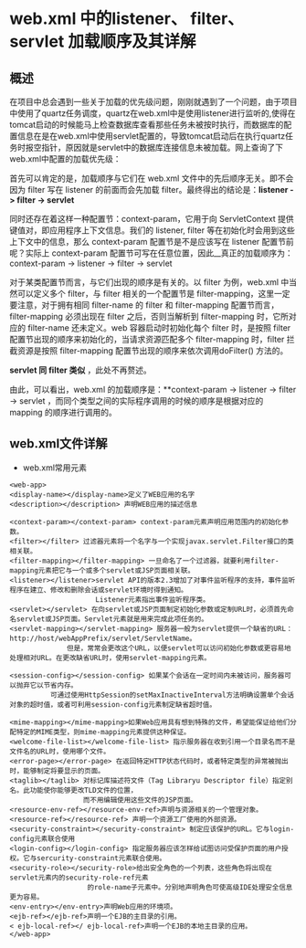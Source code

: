 # web.xml 中的listener、 filter、servlet 加载顺序及其详解

## 概述

在项目中总会遇到一些关于加载的优先级问题，刚刚就遇到了一个问题，由于项目中使用了quartz任务调度，quartz在web.xml中是使用listener进行监听的,使得在tomcat启动的时候能马上检查数据库查看那些任务未被按时执行，而数据库的配置信息在是在web.xml中使用servlet配置的，导致tomcat启动后在执行quartz任务时报空指针，原因就是servlet中的数据库连接信息未被加载。网上查询了下web.xml中配置的加载优先级：

首先可以肯定的是，加载顺序与它们在 web.xml 文件中的先后顺序无关。即不会因为 filter 写在 listener 的前面而会先加载 filter。最终得出的结论是：**listener -&gt; filter -&gt; servlet**

同时还存在着这样一种配置节：context-param，它用于向 ServletContext 提供键值对，即应用程序上下文信息。我们的 listener, filter 等在初始化时会用到这些上下文中的信息，那么 context-param 配置节是不是应该写在 listener 配置节前呢？实际上 context-param 配置节可写在任意位置，因此\_\_真正的加载顺序为：context-param -&gt; listener -&gt; filter -&gt; servlet

对于某类配置节而言，与它们出现的顺序是有关的。以 filter 为例，web.xml 中当然可以定义多个 filter，与 filter 相关的一个配置节是 filter-mapping，这里一定要注意，对于拥有相同 filter-name 的 filter 和 filter-mapping 配置节而言，filter-mapping 必须出现在 filter 之后，否则当解析到 filter-mapping 时，它所对应的 filter-name 还未定义。web 容器启动时初始化每个 filter 时，是按照 filter 配置节出现的顺序来初始化的，当请求资源匹配多个 filter-mapping 时，filter 拦截资源是按照 filter-mapping 配置节出现的顺序来依次调用doFilter\(\) 方法的。

**servlet 同 filter 类似** ，此处不再赘述。

由此，可以看出，web.xml 的加载顺序是：\*\*context-param -&gt; listener -&gt; filter -&gt; servlet ，而同个类型之间的实际程序调用的时候的顺序是根据对应的 mapping 的顺序进行调用的。

## **web.xml文件详解**

* web.xml常用元素    

```
<web-app>    
<display-name></display-name>定义了WEB应用的名字    
<description></description> 声明WEB应用的描述信息    

<context-param></context-param> context-param元素声明应用范围内的初始化参数。    
<filter></filter> 过滤器元素将一个名字与一个实现javax.servlet.Filter接口的类相关联。    
<filter-mapping></filter-mapping> 一旦命名了一个过滤器，就要利用filter-mapping元素把它与一个或多个servlet或JSP页面相关联。    
<listener></listener>servlet API的版本2.3增加了对事件监听程序的支持，事件监听程序在建立、修改和删除会话或servlet环境时得到通知。    
                     Listener元素指出事件监听程序类。    
<servlet></servlet> 在向servlet或JSP页面制定初始化参数或定制URL时，必须首先命名servlet或JSP页面。Servlet元素就是用来完成此项任务的。    
<servlet-mapping></servlet-mapping> 服务器一般为servlet提供一个缺省的URL：http://host/webAppPrefix/servlet/ServletName。    
              但是，常常会更改这个URL，以便servlet可以访问初始化参数或更容易地处理相对URL。在更改缺省URL时，使用servlet-mapping元素。    

<session-config></session-config> 如果某个会话在一定时间内未被访问，服务器可以抛弃它以节省内存。    
          可通过使用HttpSession的setMaxInactiveInterval方法明确设置单个会话对象的超时值，或者可利用session-config元素制定缺省超时值。    

<mime-mapping></mime-mapping>如果Web应用具有想到特殊的文件，希望能保证给他们分配特定的MIME类型，则mime-mapping元素提供这种保证。    
<welcome-file-list></welcome-file-list> 指示服务器在收到引用一个目录名而不是文件名的URL时，使用哪个文件。    
<error-page></error-page> 在返回特定HTTP状态代码时，或者特定类型的异常被抛出时，能够制定将要显示的页面。    
<taglib></taglib> 对标记库描述符文件（Tag Libraryu Descriptor file）指定别名。此功能使你能够更改TLD文件的位置，    
                  而不用编辑使用这些文件的JSP页面。    
<resource-env-ref></resource-env-ref>声明与资源相关的一个管理对象。    
<resource-ref></resource-ref> 声明一个资源工厂使用的外部资源。    
<security-constraint></security-constraint> 制定应该保护的URL。它与login-config元素联合使用    
<login-config></login-config> 指定服务器应该怎样给试图访问受保护页面的用户授权。它与sercurity-constraint元素联合使用。    
<security-role></security-role>给出安全角色的一个列表，这些角色将出现在servlet元素内的security-role-ref元素    
                   的role-name子元素中。分别地声明角色可使高级IDE处理安全信息更为容易。    
<env-entry></env-entry>声明Web应用的环境项。    
<ejb-ref></ejb-ref>声明一个EJB的主目录的引用。    
< ejb-local-ref></ ejb-local-ref>声明一个EJB的本地主目录的应用。    
</web-app>
```



